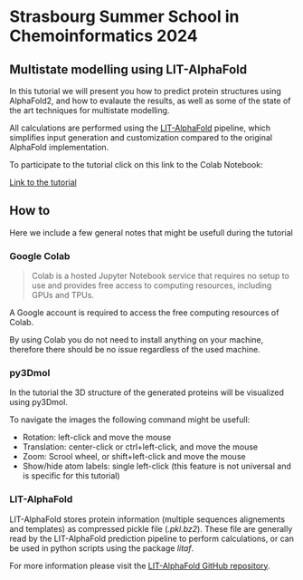 # Strasbourg Summer School in Chemoinformatics 2024
## Multistate modelling using LIT-AlphaFold

In this tutorial we will present you how to predict protein structures using AlphaFold2, and how to evalaute the results, as well as some of the state of the art techniques for multistate modelling.

All calculations are performed using the [LIT-AlphaFold](https://github.com/LIT-CCM-lab/LIT-AlphaFold) pipeline, which simplifies input generation and customization compared to the original AlphaFold implementation.

To participate to the tutorial click on this link to the Colab Notebook:

[Link to the tutorial](https://colab.research.google.com/github/LIT-CCM-lab/CS3_2024_AlphaFold_Tutorial/blob/master/CS3_AlphaFold_tutorial.ipynb)

## How to
Here we include a few general notes that might be usefull during the tutorial

### Google Colab
> Colab is a hosted Jupyter Notebook service that requires no setup to use and provides free access to computing resources, including GPUs and TPUs.

A Google account is required to access the free computing resources of Colab.

By using Colab you do not need to install anything on your machine, therefore there should be no issue regardless of the used machine.

### py3Dmol
In the tutorial the 3D structure of the generated proteins will be visualized using py3Dmol.

To navigate the images the following command might be usefull:
* Rotation: left-click and move the mouse
* Translation: center-click or ctrl+left-click, and move the mouse
* Zoom: Scrool wheel, or shift+left-click and move the mouse
* Show/hide atom labels: single left-click (this feature is not universal and is specific for this tutorial)

### LIT-AlphaFold
LIT-AlphaFold stores protein information (multiple sequences alignements and templates) as compressed pickle file (*.pkl.bz2*). These file are generally read by the LIT-AlphaFold prediction pipeline to perform calculations, or can be used in python scripts using the package *litaf*.

For more information please visit the [LIT-AlphaFold GitHub repository](https://github.com/LIT-CCM-lab/LIT-AlphaFold).